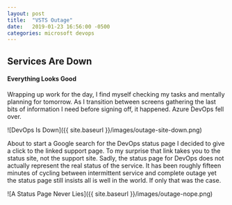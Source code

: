 ```yaml
---
layout: post
title:  "VSTS Outage"
date:   2019-01-23 16:56:00 -0500
categories: microsoft devops
---
```


## Services Are Down
#### Everything Looks Good

Wrapping up work for the day, I find myself checking my tasks and mentally planning for tomorrow. As I transition between screens gathering the last bits of information I need before signing off, it happened. Azure DevOps fell over. 

![DevOps Is Down]({{ site.baseurl }}/images/outage-site-down.png)

About to start a Google search for the DevOps status page I decided to give a click to the linked support page. To my surprise that link takes you to the status site, not the support site. Sadly, the status page for DevOps does not actually represent the real status of the service. It has been roughly fifteen minutes of  cycling between intermittent service and complete outage yet the status page still insists all is well in the world. If only that was the case.

![A Status Page Never Lies]({{ site.baseurl }}/images/outage-nope.png)

